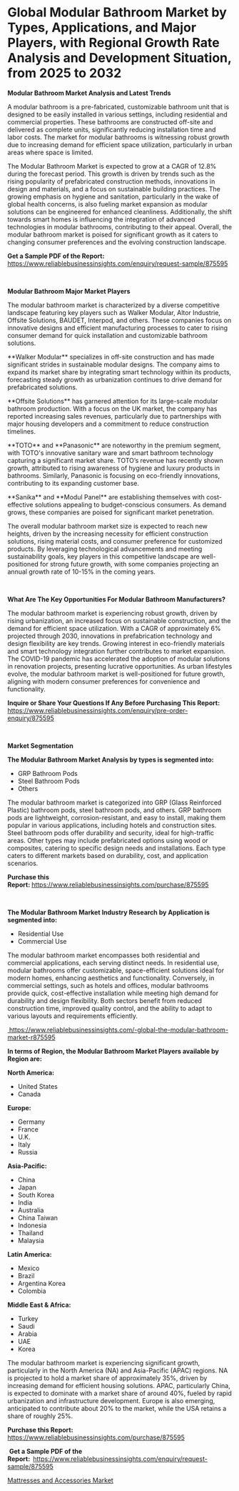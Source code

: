 <p><h1>Global Modular Bathroom Market by Types, Applications, and Major Players, with Regional Growth Rate Analysis and Development Situation, from 2025 to 2032</h1></p><p><strong>Modular Bathroom Market Analysis and Latest Trends</strong></p>
<p><p>A modular bathroom is a pre-fabricated, customizable bathroom unit that is designed to be easily installed in various settings, including residential and commercial properties. These bathrooms are constructed off-site and delivered as complete units, significantly reducing installation time and labor costs. The market for modular bathrooms is witnessing robust growth due to increasing demand for efficient space utilization, particularly in urban areas where space is limited.</p><p>The Modular Bathroom Market is expected to grow at a CAGR of 12.8% during the forecast period. This growth is driven by trends such as the rising popularity of prefabricated construction methods, innovations in design and materials, and a focus on sustainable building practices. The growing emphasis on hygiene and sanitation, particularly in the wake of global health concerns, is also fueling market expansion as modular solutions can be engineered for enhanced cleanliness. Additionally, the shift towards smart homes is influencing the integration of advanced technologies in modular bathrooms, contributing to their appeal. Overall, the modular bathroom market is poised for significant growth as it caters to changing consumer preferences and the evolving construction landscape.</p></p>
<p><strong>Get a Sample PDF of the Report:&nbsp;</strong> <a href="https://www.reliablebusinessinsights.com/enquiry/request-sample/875595?utm_campaign=3113&utm_medium=2&utm_source=Github&utm_content=ia&utm_term=21032025&utm_id=modular-bathroom">https://www.reliablebusinessinsights.com/enquiry/request-sample/875595</a></p>
<p>&nbsp;</p>
<p><strong>Modular Bathroom Major Market Players</strong></p>
<p><p>The modular bathroom market is characterized by a diverse competitive landscape featuring key players such as Walker Modular, Altor Industrie, Offsite Solutions, BAUDET, Interpod, and others. These companies focus on innovative designs and efficient manufacturing processes to cater to rising consumer demand for quick installation and customizable bathroom solutions.</p><p>**Walker Modular** specializes in off-site construction and has made significant strides in sustainable modular designs. The company aims to expand its market share by integrating smart technology within its products, forecasting steady growth as urbanization continues to drive demand for prefabricated solutions.</p><p>**Offsite Solutions** has garnered attention for its large-scale modular bathroom production. With a focus on the UK market, the company has reported increasing sales revenues, particularly due to partnerships with major housing developers and a commitment to reduce construction timelines.</p><p>**TOTO** and **Panasonic** are noteworthy in the premium segment, with TOTO's innovative sanitary ware and smart bathroom technology capturing a significant market share. TOTO’s revenue has recently shown growth, attributed to rising awareness of hygiene and luxury products in bathrooms. Similarly, Panasonic is focusing on eco-friendly innovations, contributing to its expanding customer base.</p><p>**Sanika** and **Modul Panel** are establishing themselves with cost-effective solutions appealing to budget-conscious consumers. As demand grows, these companies are poised for significant market penetration.</p><p>The overall modular bathroom market size is expected to reach new heights, driven by the increasing necessity for efficient construction solutions, rising material costs, and consumer preference for customized products. By leveraging technological advancements and meeting sustainability goals, key players in this competitive landscape are well-positioned for strong future growth, with some companies projecting an annual growth rate of 10-15% in the coming years.</p></p>
<p>&nbsp;</p>
<p><strong>What Are The Key Opportunities For Modular Bathroom Manufacturers?</strong></p>
<p><p>The modular bathroom market is experiencing robust growth, driven by rising urbanization, an increased focus on sustainable construction, and the demand for efficient space utilization. With a CAGR of approximately 6% projected through 2030, innovations in prefabrication technology and design flexibility are key trends. Growing interest in eco-friendly materials and smart technology integration further contributes to market expansion. The COVID-19 pandemic has accelerated the adoption of modular solutions in renovation projects, presenting lucrative opportunities. As urban lifestyles evolve, the modular bathroom market is well-positioned for future growth, aligning with modern consumer preferences for convenience and functionality.</p></p>
<p><strong>Inquire or Share Your Questions If Any Before Purchasing This Report:</strong> <a href="https://www.reliablebusinessinsights.com/enquiry/pre-order-enquiry/875595?utm_campaign=3113&utm_medium=2&utm_source=Github&utm_content=ia&utm_term=21032025&utm_id=modular-bathroom">https://www.reliablebusinessinsights.com/enquiry/pre-order-enquiry/875595</a></p>
<p>&nbsp;</p>
<p><strong>Market Segmentation</strong></p>
<p><strong>The Modular Bathroom Market Analysis by types is segmented into:</strong></p>
<p><ul><li>GRP Bathroom Pods</li><li>Steel Bathroom Pods</li><li>Others</li></ul></p>
<p><p>The modular bathroom market is categorized into GRP (Glass Reinforced Plastic) bathroom pods, steel bathroom pods, and others. GRP bathroom pods are lightweight, corrosion-resistant, and easy to install, making them popular in various applications, including hotels and construction sites. Steel bathroom pods offer durability and security, ideal for high-traffic areas. Other types may include prefabricated options using wood or composites, catering to specific design needs and installations. Each type caters to different markets based on durability, cost, and application scenarios.</p></p>
<p><strong>Purchase this Report:&nbsp;</strong><a href="https://www.reliablebusinessinsights.com/purchase/875595?utm_campaign=3113&utm_medium=2&utm_source=Github&utm_content=ia&utm_term=21032025&utm_id=modular-bathroom">https://www.reliablebusinessinsights.com/purchase/875595</a></p>
<p>&nbsp;</p>
<p><strong>The Modular Bathroom Market Industry Research by Application is segmented into:</strong></p>
<p><ul><li>Residential Use</li><li>Commercial Use</li></ul></p>
<p><p>The modular bathroom market encompasses both residential and commercial applications, each serving distinct needs. In residential use, modular bathrooms offer customizable, space-efficient solutions ideal for modern homes, enhancing aesthetics and functionality. Conversely, in commercial settings, such as hotels and offices, modular bathrooms provide quick, cost-effective installation while meeting high demand for durability and design flexibility. Both sectors benefit from reduced construction time, improved quality control, and the ability to adapt to various layouts and requirements efficiently.</p></p>
<p><a href="https://www.reliablebusinessinsights.com/-global-the-modular-bathroom-market-r875595?utm_campaign=3113&utm_medium=2&utm_source=Github&utm_content=ia&utm_term=21032025&utm_id=modular-bathroom">&nbsp;https://www.reliablebusinessinsights.com/-global-the-modular-bathroom-market-r875595</a></p>
<p><strong>In terms of Region, the Modular Bathroom Market Players available by Region are:</strong></p>
<p>
    <p> <strong> North America: </strong>
        <ul>
            <li>United States</li>
            <li>Canada</li>
        </ul>
        </p> 
    <p> <strong> Europe: </strong>
        <ul>
            <li>Germany</li>
            <li>France</li>
            <li>U.K.</li>
            <li>Italy</li>
            <li>Russia</li>
        </ul>
        </p> 
    <p> <strong> Asia-Pacific: </strong>
        <ul>
            <li>China</li>
            <li>Japan</li>
            <li>South Korea</li>
            <li>India</li>
            <li>Australia</li>
            <li>China Taiwan</li>
            <li>Indonesia</li>
            <li>Thailand</li>
            <li>Malaysia</li>
        </ul>
        </p> 
    <p> <strong> Latin America: </strong>
        <ul>
            <li>Mexico</li>
            <li>Brazil</li>
            <li>Argentina Korea</li>
            <li>Colombia</li>
        </ul>
        </p> 
    <p> <strong> Middle East & Africa: </strong>
        <ul>
            <li>Turkey</li>
            <li>Saudi</li>
            <li>Arabia</li>
            <li>UAE</li>
            <li>Korea</li>
        </ul>
    </p>
    </p>
<p><p>The modular bathroom market is experiencing significant growth, particularly in the North America (NA) and Asia-Pacific (APAC) regions. NA is projected to hold a market share of approximately 35%, driven by increasing demand for efficient housing solutions. APAC, particularly China, is expected to dominate with a market share of around 40%, fueled by rapid urbanization and infrastructure development. Europe is also emerging, anticipated to contribute about 20% to the market, while the USA retains a share of roughly 25%. </p></p>
<p><strong>Purchase this Report: </strong><a href="https://www.reliablebusinessinsights.com/purchase/875595?utm_campaign=3113&utm_medium=2&utm_source=Github&utm_content=ia&utm_term=21032025&utm_id=modular-bathroom">https://www.reliablebusinessinsights.com/purchase/875595</a></p>
<p>&nbsp;<strong>Get a Sample PDF of the Report:&nbsp;&nbsp;</strong><a href="https://www.reliablebusinessinsights.com/enquiry/request-sample/875595?utm_campaign=3113&utm_medium=2&utm_source=Github&utm_content=ia&utm_term=21032025&utm_id=modular-bathroom">https://www.reliablebusinessinsights.com/enquiry/request-sample/875595</a></p>
<p><strong></strong></p>
<p><p><a href="https://github.com/elodielamto06/Market-Research-Report-List-1/blob/main/mattresses-and-accessories-market.md?utm_campaign=3113&utm_medium=2&utm_source=Github&utm_content=ia&utm_term=21032025&utm_id=modular-bathroom">Mattresses and Accessories Market</a></p></p>